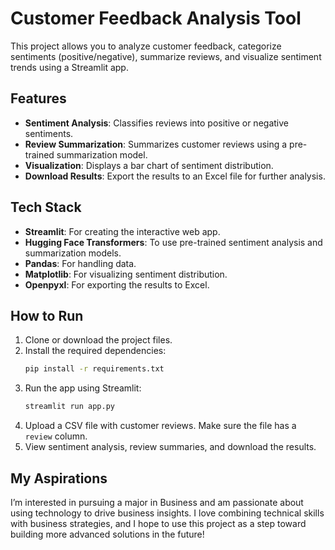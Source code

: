# Customer Feedback Analysis Tool

This project allows you to analyze customer feedback, categorize sentiments (positive/negative), summarize reviews, and visualize sentiment trends using a Streamlit app.

## Features

- **Sentiment Analysis**: Classifies reviews into positive or negative sentiments.
- **Review Summarization**: Summarizes customer reviews using a pre-trained summarization model.
- **Visualization**: Displays a bar chart of sentiment distribution.
- **Download Results**: Export the results to an Excel file for further analysis.

## Tech Stack

- **Streamlit**: For creating the interactive web app.
- **Hugging Face Transformers**: To use pre-trained sentiment analysis and summarization models.
- **Pandas**: For handling data.
- **Matplotlib**: For visualizing sentiment distribution.
- **Openpyxl**: For exporting the results to Excel.

## How to Run

1. Clone or download the project files.
2. Install the required dependencies:
    ```bash
    pip install -r requirements.txt
    ```
3. Run the app using Streamlit:
    ```bash
    streamlit run app.py
    ```
4. Upload a CSV file with customer reviews. Make sure the file has a `review` column.
5. View sentiment analysis, review summaries, and download the results.

## My Aspirations

I’m interested in pursuing a major in Business and am passionate about using technology to drive business insights. I love combining technical skills with business strategies, and I hope to use this project as a step toward building more advanced solutions in the future!